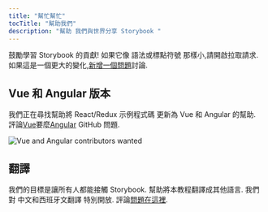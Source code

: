 ```yaml
---
title: "幫忙幫忙"
tocTitle: "幫助我們"
description: "幫助 我們與世界分享 Storybook "
---
```


鼓勵學習 Storybook 的貢獻! 如果它像 語法或標點符號 那樣小,請開啟拉取請求. 如果這是一個更大的變化,[新增一個問題](https://github.com/hichroma/learnstorybook.com/issues)討論.

## Vue 和 Angular 版本

我們正在尋找幫助將 React/Redux 示例程式碼 更新為 Vue 和 Angular 的幫助. 評論[Vue](https://github.com/hichroma/learnstorybook.com/issues/1)要麼[Angular](https://github.com/hichroma/learnstorybook.com/issues/2) GitHub 問題.

![Vue and Angular contributors wanted](/logos-angular-vue.png)

## 翻譯

我們的目標是讓所有人都能接觸 Storybook. 幫助將本教程翻譯成其他語言. 我們對 中文和西班牙文翻譯 特別開放. 評論[問題在這裡](https://github.com/hichroma/learnstorybook.com/issues/3).
